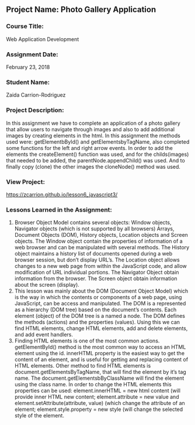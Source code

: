 ## Project Name:  Photo Gallery Application

### Course Title:
Web Application Development

### Assignment Date:  
February 23, 2018

### Student Name:  
Zaida Carrion-Rodriguez

### Project Description:
In this assignment we have to complete an application of a photo gallery that allow users to navigate through images and also to add additional images by creating elements in the html. In this assignment the methods  used were: getElementbById() and getElementsbyTagName, also completed some functions for the left and right arrow events. In order to add the elements the createElement() function was used, and for the childs(images) that needed to be added, the parentNode.appendChild() was used.  And to finally copy (clone) the other images the cloneNode() method was used.

### View Project:
https://zcarrion.github.io/lesson6_javascript3/

### Lessons Learned in the Assignment:
1. Browser Object Model contains several objects: Window objects, Navigator objects (which is not supported by all browsers) Arrays, Document Objects (DOM), History objects, Location objects and Screen objects.  The Window object contain the properties of information of a web browser and can be manipulated with several methods.  The History object maintains a history list of documents opened during a web browser session, but don’t display URL’s.  The Location object allows changes to a new web page from within the JavaScript code, and allow modification of URL individual portions. The Navigator Object obtain information from the browser. The Screen object obtain information about the screen (display).
2. This lesson was mainly about the DOM (Document Object Model) which is the way in which the contents or components of a web page, using JavaScript, can be access and manipulated. The DOM is a represented as a hierarchy (DOM tree) based on the document’s contents.  Each element (object) of the DOM tree is a named a node. The DOM defines the methods (actions) and the properties (values).  Using this we can find HTML elements, change HTML elements, add and delete elements, and add event handlers.
3. Finding HTML elements is one of the most common actions.  getElementById() method is the most common way to access an HTML element using the id.  innerHTML property is the easiest way to get the content of an element, and is useful for getting and replacing content of HTML elements.  Other method to find HTML elements is document.getElementsByTagName, that will find the element by it’s tag name.  The document.getElementsbByClassName will find the element using the class name. In order to change the HTML elements this properties can be used:  element.innerHTML = new html content (will provide inner HTML new content; element.attribute = new value and element.setAttribute(attribute, value) (which change the attribute of an element; element.style.property = new style (will change the selected style of the element.
